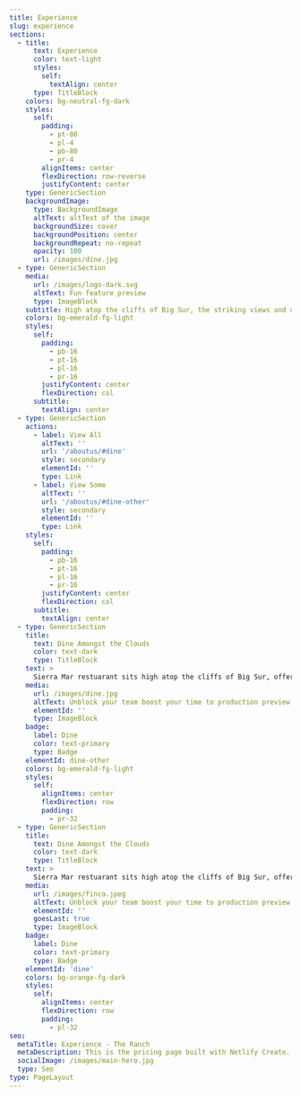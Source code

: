 ```yaml
---
title: Experience
slug: experience
sections:
  - title:
      text: Experience
      color: text-light
      styles:
        self:
          textAlign: center
      type: TitleBlock
    colors: bg-neutral-fg-dark
    styles:
      self:
        padding:
          - pt-80
          - pl-4
          - pb-80
          - pr-4
        alignItems: center
        flexDirection: row-reverse
        justifyContent: center
    type: GenericSection
    backgroundImage:
      type: BackgroundImage
      altText: altText of the image
      backgroundSize: cover
      backgroundPosition: center
      backgroundRepeat: no-repeat
      opacity: 100
      url: /images/dine.jpg
  - type: GenericSection
    media:
      url: /images/logo-dark.svg
      altText: Fun feature preview
      type: ImageBlock
    subtitle: High atop the cliffs of Big Sur, the striking views and otherworldly serenity can’t help but stir your soul. Find your calm, and so much more.
    colors: bg-emerald-fg-light
    styles:
      self:
        padding:
          - pb-16
          - pt-16
          - pl-16
          - pr-16
        justifyContent: center
        flexDirection: col
      subtitle:
        textAlign: center
  - type: GenericSection
    actions:
      - label: View All
        altText: ''
        url: '/aboutus/#dine'
        style: secondary
        elementId: ''
        type: Link
      - label: View Some
        altText: ''
        url: '/aboutus/#dine-other'
        style: secondary
        elementId: ''
        type: Link
    styles:
      self:
        padding:
          - pb-16
          - pt-16
          - pl-16
          - pr-16
        justifyContent: center
        flexDirection: col
      subtitle:
        textAlign: center
  - type: GenericSection
    title:
      text: Dine Amongst the Clouds
      color: text-dark
      type: TitleBlock
    text: >
      Sierra Mar restuarant sits high atop the cliffs of Big Sur, offering breathtaking views alongside inspired, artfully-prepared cuisine and a Wine Spectator Grand Award-winning wine list.
    media:
      url: /images/dine.jpg
      altText: Unblock your team boost your time to production preview
      elementId: ''
      type: ImageBlock
    badge:
      label: Dine
      color: text-primary
      type: Badge
    elementId: dine-other
    colors: bg-emerald-fg-light
    styles:
      self:
        alignItems: center
        flexDirection: row
        padding:
          - pr-32
  - type: GenericSection
    title:
      text: Dine Amongst the Clouds
      color: text-dark
      type: TitleBlock
    text: >
      Sierra Mar restuarant sits high atop the cliffs of Big Sur, offering breathtaking views alongside inspired, artfully-prepared cuisine and a Wine Spectator Grand Award-winning wine list.
    media:
      url: /images/finca.jpeg
      altText: Unblock your team boost your time to production preview
      elementId: ''
      goesLast: true
      type: ImageBlock
    badge:
      label: Dine
      color: text-primary
      type: Badge
    elementId: 'dine'
    colors: bg-orange-fg-dark
    styles:
      self:
        alignItems: center
        flexDirection: row
        padding:
          - pl-32
seo:
  metaTitle: Experience - The Ranch
  metaDescription: This is the pricing page built with Netlify Create.
  socialImage: /images/main-hero.jpg
  type: Seo
type: PageLayout
---
```

